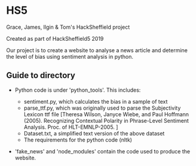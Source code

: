 # HS5
Grace, James, Ilgin &amp; Tom's HackSheffield project

Created as part of HackSheffield5 2019

Our project is to create a website to analyse a news article and determine the level of bias using sentiment analysis in python.

## Guide to directory

 - Python code is under 'python_tools'. This includes:
   - sentiment.py, which calculates the bias in a sample of text
   - parse_ttf.py, which was originally used to parse the Subjectivity Lexicon ttf file 
   [Theresa Wilson, Janyce Wiebe, and Paul Hoffmann (2005). Recognizing Contextual Polarity in Phrase-Level Sentiment Analysis. Proc. of HLT-EMNLP-2005. ]
   - Dataset.txt, a simplified text version of the above dataset
   - The requirements for the python code (nltk)
   
 - 'fake_news' and 'node_modules' contain the code used to produce the website.
